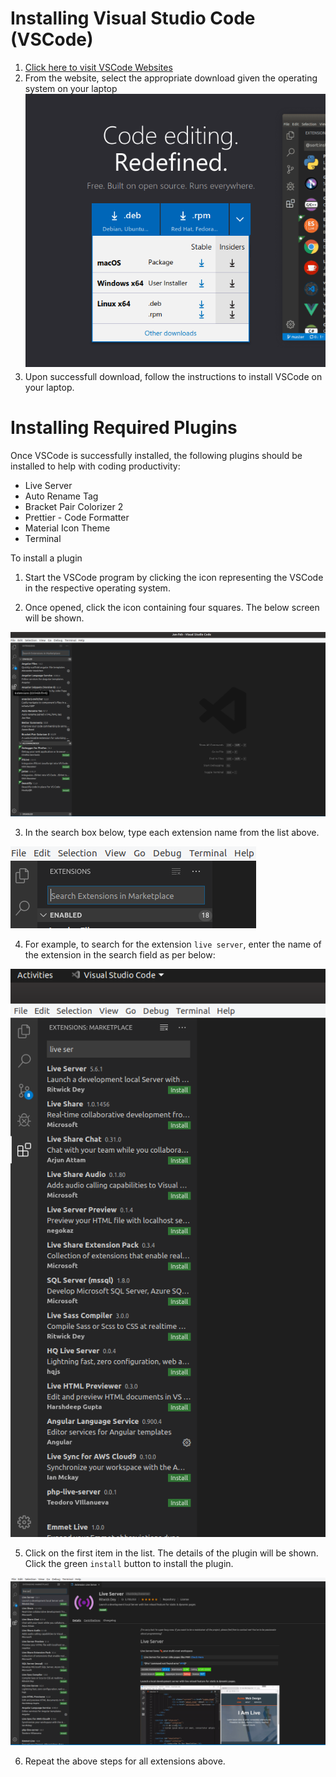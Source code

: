 # Installing Visual Studio Code (VSCode)

1. [Click here to visit VSCode Websites](https://code.visualstudio.com/) 
2. From the website, select the appropriate download given the operating system on your laptop ![](/session_two/class-activities/vscode-os-selection.png)
3. Upon successfull download, follow the instructions to install VSCode on your laptop. 

# Installing Required Plugins

Once VSCode is successfully installed, the following plugins should be installed to help with coding productivity:

* Live Server
* Auto Rename Tag
* Bracket Pair Colorizer 2
* Prettier - Code Formatter
* Material Icon Theme
* Terminal

To install a plugin

1. Start the VSCode program by clicking the icon representing the VSCode in the respective operating system.

2. Once opened, click the icon containing four squares. The below screen will be shown. 

![](/session_two/class-activities/vscode-extensions.png)

3. In the search box below, type each extension name from the list above. 

![](/session_two/class-activities/vscode-extensions-search.png)

4. For example, to search for the extension `live server`, enter the name of the extension in the search field as per below:


![](/session_two/class-activities/vscode-extensions-liveserver.png)

5. Click on the first item in the list. The details of the plugin will be shown. Click the green `install` button to install the plugin. 

![](/session_two/class-activities/vscode-extensions-liveserver-result.png)

6. Repeat the above steps for all extensions above.
